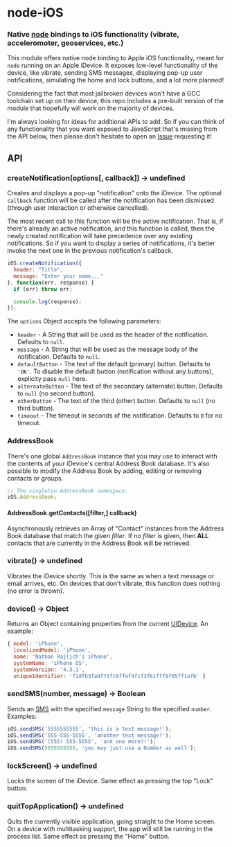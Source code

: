node-iOS
========
### Native [node][Node] bindings to iOS functionality (vibrate, acceleromoter, geoservices, etc.)


This module offers native node binding to Apple iOS functionality, meant for `node`
running on an Apple iDevice. It exposes low-level functionality of the device, like
vibrate, sending SMS messages, displaying pop-up user notifications, simulating the
home and lock buttons, and a lot more planned!

Considering the fact that most jailbroken devices won't have a GCC toolchain set up on their
device, this repo includes a pre-built version of the module that hopefully will work on the
majority of devices.

I'm always looking for ideas for additional APIs to add. So if you can think of any
functionality that you want exposed to JavaScript that's missing from the API below,
then please don't hesitate to open an [Issue](https://github.com/TooTallNate/node-iOS/issues)
requesting it!


API
---

### createNotification(options[, callback]) -> undefined

Creates and displays a pop-up "notification" onto the iDevice. The optional `callback`
function will be called after the notification has been dismissed (through user interaction
or otherwise cancelled).

The most recent call to this function will be the active notification. That is, if
there's already an active notification, and this function is called, then the newly
created notification will take precedence over any existing notifications. So if you
want to display a series of notifications, it's better invoke the next one in the
previous notification's callback.

``` javascript
iOS.createNotification({
  header: "Title",
  message: "Enter your name..."
}, function(err, response) {
  if (err) throw err;

  console.log(response);  
});
```

The `options` Object accepts the following parameters:

 * `header` - A String that will be used as the header of the notification. Defaults to `null`.
 * `message` - A String that will be used as the message body of the notification. Defaults to `null`.
 * `defaultButton` - The text of the default (primary) button. Defaults to `'OK'`. To disable the
                     default button (notification without any buttons), explicity pass `null` here.
 * `alternateButton` - The text of the secondary (alternate) button. Defaults to `null` (no second button).
 * `otherButton` - The text of the third (other) button. Defaults to `null` (no third button).
 * `timeout` - The timeout in seconds of the notification. Defaults to `0` for no timeout.


### AddressBook

There's one global `AddressBook` instance that you may use to interact with the
contents of your iDevice's central Address Book database. It's also possible to
modify the Address Book by adding, editing or removing contacts or groups.

``` javascript
// The singleton AddressBook namespace:
iOS.AddressBook;
```

#### AddressBook.getContacts([filter,] callback)

Asynchronously retrieves an Array of "Contact" instances from the Address Book
database that match the given _filter_. If no _filter_ is given, then **ALL**
contacts that are currently in the Address Book will be retrieved.


### vibrate() -> undefined

Vibrates the iDevice shortly. This is the same as when a text message or email arrives, etc.
On devices that don't vibrate, this function does nothing (no error is thrown).


### device() -> Object

Returns an Object containing properties from the current [UIDevice][]. An example:

``` javascript
{ model: 'iPhone',
  localizedModel: 'iPhone',
  name: 'Nathan Rajlich’s iPhone',
  systemName: 'iPhone OS',
  systemVersion: '4.3.1',
  uniqueIdentifier: 'f1dfb3fa9f73fc9ffef4fcf3f61fff6f05ff1afb' }
```


### sendSMS(number, message) -> Boolean

Sends an [SMS][] with the specified `message` String to the specified `number`. Examples:

``` javascript
iOS.sendSMS('5555555555', 'this is a text message!');
iOS.sendSMS('555-555-5555', 'another text message!');
iOS.sendSMS('(555) 555-5555', 'and one more?!');
iOS.sendSMS(5555555555, 'you may just use a Number as well');
```


### lockScreen() -> undefined

Locks the screen of the iDevice. Same effect as pressing the top "Lock" button.


### quitTopApplication() -> undefined

Quits the currently visible application, going straight to the Home screen. On a
device with multitasking support, the app will still be running in the process list.
Same effect as pressing the "Home" button.


[Node]: http://nodejs.org
[SMS]: http://en.wikipedia.org/wiki/SMS
[UIDevice]: http://developer.apple.com/library/ios/#documentation/uikit/reference/UIDevice_Class/Reference/UIDevice.html
